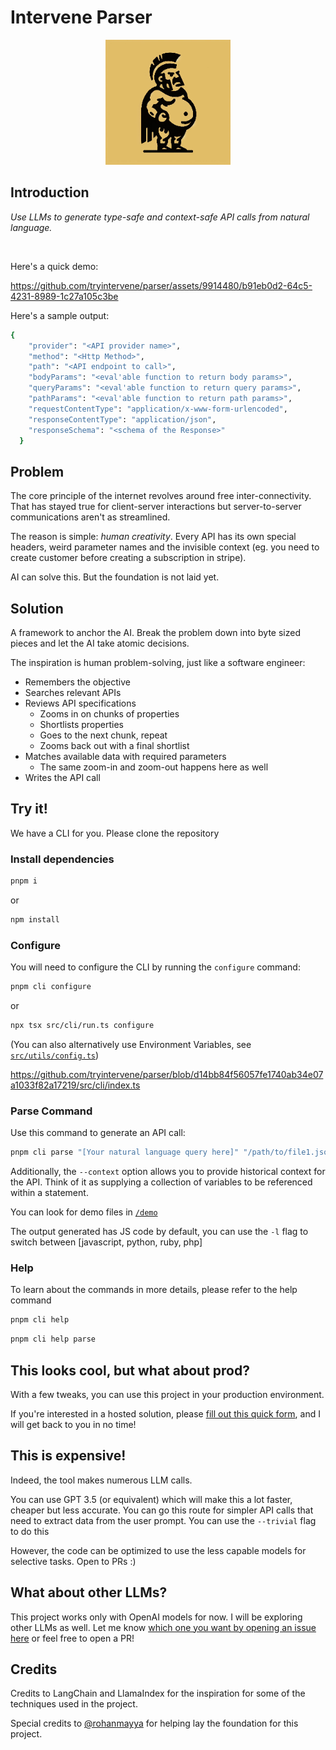 # Intervene Parser

<p align="center">
  <img src="public/images/logo.jpg" alt="Intervene Parser Logo" width="200" height="200">
</p>

## Introduction

*Use LLMs to generate type-safe and context-safe API calls from natural language.*

<br/>

Here's a quick demo:


https://github.com/tryintervene/parser/assets/9914480/b91eb0d2-64c5-4231-8989-1c27a105c3be



Here's a sample output:
```bash
{
    "provider": "<API provider name>",
    "method": "<Http Method>",
    "path": "<API endpoint to call>",
    "bodyParams": "<eval'able function to return body params>",
    "queryParams": "<eval'able function to return query params>",
    "pathParams": "<eval'able function to return path params>",
    "requestContentType": "application/x-www-form-urlencoded",
    "responseContentType": "application/json",
    "responseSchema": "<schema of the Response>"
  }
```

## Problem

The core principle of the internet revolves around free inter-connectivity. That has stayed true for client-server interactions but server-to-server communications aren't as streamlined.

The reason is simple: *human creativity*. Every API has its own special headers, weird parameter names and the invisible context (eg. you need to create customer before creating a subscription in stripe).

AI can solve this. But the foundation is not laid yet.

## Solution

A framework to anchor the AI. Break the problem down into byte sized pieces and let the AI take atomic decisions.

The inspiration is human problem-solving, just like a software engineer:

* Remembers the objective
* Searches relevant APIs
* Reviews API specifications
  * Zooms in on chunks of properties
  * Shortlists properties
  * Goes to the next chunk, repeat
  * Zooms back out with a final shortlist
* Matches available data with required parameters
  * The same zoom-in and zoom-out happens here as well
* Writes the API call


## Try it!

We have a CLI for you. Please clone the repository

### Install dependencies

```bash
pnpm i
```
or
```bash
npm install
```

### Configure

You will need to configure the CLI by running the `configure` command:
```bash
pnpm cli configure
```
or
```bash
npx tsx src/cli/run.ts configure
```

(You can also alternatively use Environment Variables, see [`src/utils/config.ts`](https://github.com/tryintervene/parser/blob/main/src/utils/config.ts))


https://github.com/tryintervene/parser/blob/d14bb84f56057fe1740ab34e07a1033f82a17219/src/cli/index.ts

### Parse Command

Use this command to generate an API call:

```bash
pnpm cli parse "[Your natural language query here]" "/path/to/file1.json,/path/to/file2.json"
```

Additionally, the `--context` option allows you to provide historical context for the API. Think of it as supplying a collection of variables to be referenced within a statement.

You can look for demo files in [`/demo`](https://github.com/tryintervene/parser/blob/main/demo)

The output generated has JS code by default, you can use the `-l` flag to switch between [javascript, python, ruby, php]

### Help
To learn about the commands in more details, please refer to the help command

```bash
pnpm cli help
```

```bash
pnpm cli help parse
```

## This looks cool, but what about prod?

With a few tweaks, you can use this project in your production environment. 

If you're interested in a hosted solution, please [fill out this quick form](https://tally.so/r/wzMJ8a), and I will get back to you in no time!

## This is expensive!

Indeed, the tool makes numerous LLM calls.

You can use GPT 3.5 (or equivalent) which will make this a lot faster, cheaper but less accurate. You can go this route for simpler API calls that need to extract data from the user prompt. You can use the `--trivial` flag to do this

However, the code can be optimized to use the less capable models for selective tasks. Open to PRs :)

## What about other LLMs?
This project works only with OpenAI models for now. I will be exploring other LLMs as well. Let me know [which one you want by opening an issue here](https://github.com/tryintervene/parser/issues/new?title=Request%20to%20integrate%20LLM:%20[LLM]&body=Hi,%20can%20you%20please%20add%20the%20following%20LLM%20to%20the%20parser:%20) or feel free to open a PR!

## Credits

Credits to LangChain and LlamaIndex for the inspiration for some of the techniques used in the project.

Special credits to [@rohanmayya](https://github.com/rohanmayya) for helping lay the foundation for this project.

